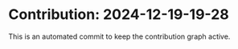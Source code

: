 # Contribution: 2024-12-19-19-28
This is an automated commit to keep the contribution graph active.
